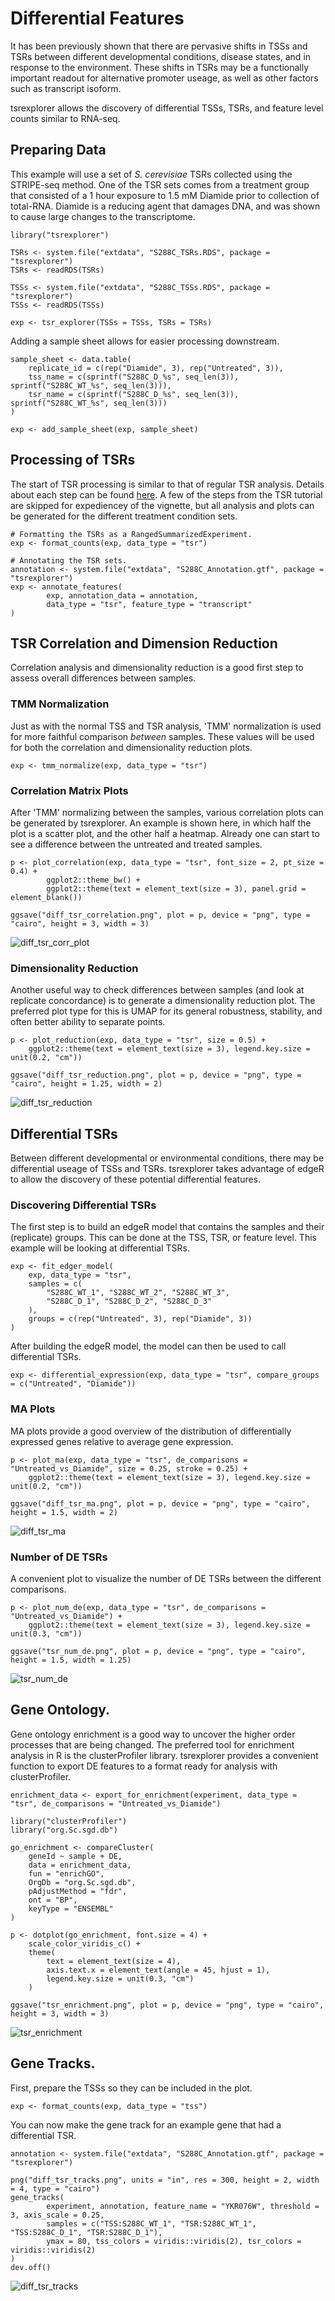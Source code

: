 
# Differential Features

It has been previously shown that there are pervasive shifts in TSSs and TSRs between
different developmental conditions, disease states, and in response to the environment.
These shifts in TSRs may be a functionally important readout for alternative promoter useage,
as well as other factors such as transcript isoform.

tsrexplorer allows the discovery of differential TSSs, TSRs, and feature level counts similar to RNA-seq.

## Preparing Data

This example will use a set of *S. cerevisiae* TSRs collected using the STRIPE-seq method.
One of the TSR sets comes from a treatment group that consisted of
a 1 hour exposure to 1.5 mM Diamide prior to collection of total-RNA.
Diamide is a reducing agent that damages DNA, and was shown to cause large changes to the transcriptome.

```
library("tsrexplorer")

TSRs <- system.file("extdata", "S288C_TSRs.RDS", package = "tsrexplorer")
TSRs <- readRDS(TSRs)

TSSs <- system.file("extdata", "S288C_TSSs.RDS", package = "tsrexplorer")
TSSs <- readRDS(TSSs)

exp <- tsr_explorer(TSSs = TSSs, TSRs = TSRs)
```
Adding a sample sheet allows for easier processing downstream.

```
sample_sheet <- data.table(
	replicate_id = c(rep("Diamide", 3), rep("Untreated", 3)),
	tss_name = c(sprintf("S288C_D_%s", seq_len(3)), sprintf("S288C_WT_%s", seq_len(3))),
	tsr_name = c(sprintf("S288C_D_%s", seq_len(3)), sprintf("S288C_WT_%s", seq_len(3)))
)

exp <- add_sample_sheet(exp, sample_sheet)
```

## Processing of TSRs

The start of TSR processing is similar to that of regular TSR analysis.
Details about each step can be found [here](./TSR_ANALYSIS.md#processing-of-tsrs).
A few of the steps from the TSR tutorial are skipped for expediencey of the vignette,
but all analysis and plots can be generated for the different treatment condition sets.

```
# Formatting the TSRs as a RangedSummarizedExperiment.
exp <- format_counts(exp, data_type = "tsr")

# Annotating the TSR sets.
annotation <- system.file("extdata", "S288C_Annotation.gtf", package = "tsrexplorer")
exp <- annotate_features(
        exp, annotation_data = annotation,
        data_type = "tsr", feature_type = "transcript"
)
```

## TSR Correlation and Dimension Reduction

Correlation analysis and dimensionality reduction is a good first step to assess overall differences between samples.

### TMM Normalization

Just as with the normal TSS and TSR analysis, 'TMM' normalization is used for more faithful comparison *between* samples.
These values will be used for both the correlation and dimensionality reduction plots.

```
exp <- tmm_normalize(exp, data_type = "tsr")
```

### Correlation Matrix Plots

After 'TMM' normalizing between the samples, various correlation plots can be generated by tsrexplorer.
An example is shown here, in which half the plot is a scatter plot, and the other half a heatmap.
Already one can start to see a difference between the untreated and treated samples.

```
p <- plot_correlation(exp, data_type = "tsr", font_size = 2, pt_size = 0.4) +
        ggplot2::theme_bw() +
        ggplot2::theme(text = element_text(size = 3), panel.grid = element_blank())

ggsave("diff_tsr_correlation.png", plot = p, device = "png", type = "cairo", height = 3, width = 3)
```
![diff_tsr_corr_plot](../inst/images/diff_tsr_correlation.png)

### Dimensionality Reduction

Another useful way to check differences between samples (and look at replicate concordance)
is to generate a dimensionality reduction plot.
The preferred plot type for this is UMAP for its general robustness, stability, and often better ability to separate points.

```
p <- plot_reduction(exp, data_type = "tsr", size = 0.5) +
	ggplot2::theme(text = element_text(size = 3), legend.key.size = unit(0.2, "cm"))

ggsave("diff_tsr_reduction.png", plot = p, device = "png", type = "cairo", height = 1.25, width = 2)
```
![diff_tsr_reduction](../inst/images/diff_tsr_reduction.png)

## Differential TSRs

Between different developmental or environmental conditions, there may be differential useage of TSSs and TSRs.
tsrexplorer takes advantage of edgeR to allow the discovery of these potential differential features.

### Discovering Differential TSRs

The first step is to build an edgeR model that contains the samples and their (replicate) groups.
This can be done at the TSS, TSR, or feature level. This example will be looking at differential TSRs.

```
exp <- fit_edger_model(
	exp, data_type = "tsr",
	samples = c(
		"S288C_WT_1", "S288C_WT_2", "S288C_WT_3",
		"S288C_D_1", "S288C_D_2", "S288C_D_3"
	),
	groups = c(rep("Untreated", 3), rep("Diamide", 3))
)
```

After building the edgeR model, the model can then be used to call differential TSRs.

```
exp <- differential_expression(exp, data_type = "tsr", compare_groups = c("Untreated", "Diamide"))
```

### MA Plots

MA plots provide a good overview of the distribution of differentially expressed genes relative to average gene expression.

```
p <- plot_ma(exp, data_type = "tsr", de_comparisons = "Untreated_vs_Diamide", size = 0.25, stroke = 0.25) +
	ggplot2::theme(text = element_text(size = 3), legend.key.size = unit(0.2, "cm"))

ggsave("diff_tsr_ma.png", plot = p, device = "png", type = "cairo", height = 1.5, width = 2)
```
![diff_tsr_ma](../inst/images/diff_tsr_ma.png)

### Number of DE TSRs

A convenient plot to visualize the number of DE TSRs between the different comparisons.

```
p <- plot_num_de(exp, data_type = "tsr", de_comparisons = "Untreated_vs_Diamide") +
	ggplot2::theme(text = element_text(size = 3), legend.key.size = unit(0.3, "cm"))

ggsave("tsr_num_de.png", plot = p, device = "png", type = "cairo", height = 1.5, width = 1.25)
```
![tsr_num_de](../inst/images/tsr_num_de.png)

## Gene Ontology.

Gene ontology enrichment is a good way to uncover the higher order processes that are being changed.
The preferred tool for enrichment analysis in R is the clusterProfiler library.
tsrexplorer provides a convenient function to export DE features to a format ready for analysis with clusterProfiler.

```
enrichment_data <- export_for_enrichment(experiment, data_type = "tsr", de_comparisons = "Untreated_vs_Diamide")

library("clusterProfiler")
library("org.Sc.sgd.db")

go_enrichment <- compareCluster(
	geneId ~ sample + DE,
	data = enrichment_data,
	fun = "enrichGO",
	OrgDb = "org.Sc.sgd.db",
	pAdjustMethod = "fdr",
	ont = "BP",
	keyType = "ENSEMBL"
)

p <- dotplot(go_enrichment, font.size = 4) +
	scale_color_viridis_c() +
	theme(
		text = element_text(size = 4),
		axis.text.x = element_text(angle = 45, hjust = 1),
		legend.key.size = unit(0.3, "cm")
	)

ggsave("tsr_enrichment.png", plot = p, device = "png", type = "cairo", height = 3, width = 3)

```
![tsr_enrichment](../inst/images/tsr_enrichment.png)

## Gene Tracks.

First, prepare the TSSs so they can be included in the plot.

```
exp <- format_counts(exp, data_type = "tss")
```
You can now make the gene track for an example gene that had a differential TSR.

```
annotation <- system.file("extdata", "S288C_Annotation.gtf", package = "tsrexplorer")

png("diff_tsr_tracks.png", units = "in", res = 300, height = 2, width = 4, type = "cairo")
gene_tracks(
        experiment, annotation, feature_name = "YKR076W", threshold = 3, axis_scale = 0.25,
        samples = c("TSS:S288C_WT_1", "TSR:S288C_WT_1", "TSS:S288C_D_1", "TSR:S288C_D_1"),
        ymax = 80, tss_colors = viridis::viridis(2), tsr_colors = viridis::viridis(2)
)
dev.off()
```
![diff_tsr_tracks](../inst/images/diff_tsr_tracks.png)
